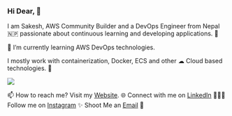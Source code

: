 ### Hi Dear, 👋

I am Sakesh, AWS Community Builder and a DevOps Engineer from Nepal 🇳🇵 passionate about continuous learning and developing applications. 🎯

🌱 I’m currently learning AWS DevOps technologies.

I mostly work with containerization, Docker, ECS and other ☁ Cloud based technologies. 🚀

![](https://raw.githubusercontent.com/itsksaurabh/itsksaurabh/master/assets/aws.gif)

📫 How to reach me?
Visit my [Website](https://sakesh.com.np/). 🌐
Connect with me on [LinkedIn](https://www.linkedin.com/in/sakesh/) 👨🏻‍💻
Follow me on [Instagram](https://www.instagram.com/sakesh_karanjit) ✨
Shoot Me an [Email](mailto:sakeshkaranjit@gmail.com) 💌
